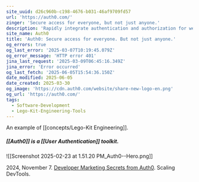 ```yaml
---
site_uuid: d26c960b-c198-4676-b031-46af9709fd57
url: 'https://auth0.com/'
zinger: 'Secure access for everyone, but not just anyone.'
description: 'Rapidly integrate authentication and authorization for web, mobile, and legacy applications so you can focus on your core business.'
site_name: Auth0
title: 'Auth0: Secure access for everyone. But not just anyone.'
og_errors: true
og_last_error: '2025-03-07T10:19:45.079Z'
og_error_message: 'HTTP error 401'
jina_last_request: '2025-03-09T06:45:16.349Z'
jina_error: 'Error occurred'
og_last_fetch: '2025-06-05T15:54:36.150Z'
date_modified: 2025-06-05
date_created: 2025-03-30
og_image: 'https://cdn.auth0.com/website/share-new-logo-en.png'
og_url: 'https://auth0.com/'
tags:
  - Software-Development
  - Lego-Kit-Engineering-Tools
---
```


An example of [[concepts/Lego-Kit Engineering]].
##### [[Auth0]] is a [[User Authentication]] toolkit.
![[Screenshot 2025-02-23 at 1.51.20 PM_Auth0--Hero.png]]

2024, November 7. [Developer Marketing Secrets from Auth0](http://localhost:5173/). Scaling DevTools.

